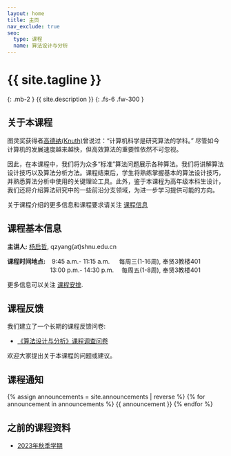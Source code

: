 ```yaml
---
layout: home
title: 主页
nav_exclude: true
seo:
  type: 课程
  name: 算法设计与分析
---
```


# {{ site.tagline }}
{: .mb-2 }
{{ site.description }}
{: .fs-6 .fw-300 }

<!-- {% if site.announcements %}
{{ site.announcements.last }}
[Announcements](announcements.md){: .btn .btn-outline .fs-3 }
{% endif %} -->

## 关于本课程

图灵奖获得者[高德纳(Knuth)](https://en.wikipedia.org/wiki/Donald_Knuth)曾说过：“计算机科学是研究算法的学科。” 尽管如今计算机的发展速度越来越快，但高效算法的重要性依然不可忽视。

因此，在本课程中，我们将为众多“标准”算法问题展示各种算法。我们将讲解算法设计技巧以及算法分析方法。课程结束后，学生将熟练掌握基本的算法设计技巧，并熟悉算法分析中使用的关键理论工具。此外，鉴于本课程为高年级本科生设计，我们还将介绍算法研究中的一些前沿分支领域，为进一步学习提供可能的方向。

关于课程介绍的更多信息和课程要求请关注 [课程信息](syllabus.md)

## 课程基本信息

**主讲人:** [杨启哲](https://basics.sjtu.edu.cn/~yangqizhe/), qzyang(at)shnu.edu.cn

**课程时间地点:** &ensp;&nbsp;9:45 a.m.- 11:15 a.m. &emsp; 每周三(1-16周), 奉贤3教楼401
 <br/>&emsp;&emsp;&emsp;&emsp;&emsp;&emsp;&nbsp;&ensp;&nbsp;13:00 p.m.- 14:30 p.m. &emsp;每周五(1-8周), 奉贤3教楼401


 更多信息可以关注 [课程安排](schedule.md).


## 课程反馈

我们建立了一个长期的课程反馈问卷:

- [《算法设计与分析》课程调查问卷](https://www.wjx.cn/vm/YhxWixY.aspx# )

欢迎大家提出关于本课程的问题或建议。



## 课程通知

{% assign announcements = site.announcements | reverse %}
{% for announcement in announcements %}
{{ announcement }}
{% endfor %}

## 之前的课程资料

- [2023年秋季学期](https://www.algo2023w.spacepenguin.com.cn)